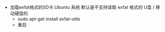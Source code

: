 


- 加载exfat格式的SD卡.Ubuntu 系统 默认是不支持读取 exfat 格式的 U盘 / 移动硬盘的
    - sudo apt-get install exfat-utils
    - 重启
